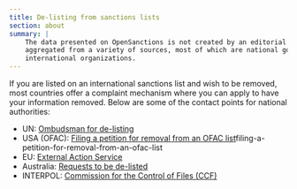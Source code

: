 ```yaml
---
title: De-listing from sanctions lists
section: about
summary: |
    The data presented on OpenSanctions is not created by an editorial staff. Instead, it is
    aggregated from a variety of sources, most of which are national governments or other
    international organizations.
---
```


If you are listed on an international sanctions list and wish to be removed, most countries offer a complaint mechanism where you can apply to have your information removed. Below are some of the contact points for national authorities:

* UN: [Ombudsman for de-listing](https://www.un.org/securitycouncil/sanctions/delisting/)
* USA (OFAC): [Filing a petition for removal from an OFAC list](https://home.treasury.gov/policy-issues/financial-sanctions/specially-designated-nationals-list-sdn-list/)filing-a-petition-for-removal-from-an-ofac-list
* EU: [External Action Service](https://www.eeas.europa.eu/eeas/european-union-sanctions_en#47079) 
* Australia: [Requests to be de-listed](https://www.dfat.gov.au/international-relations/security/sanctions/Pages/requests-be-de-listed)
* INTERPOL: [Commission for the Control of Files (CCF)](https://www.interpol.int/Who-we-are/Commission-for-the-Control-of-INTERPOL-s-Files-CCF)